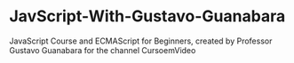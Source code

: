 # JavScript-With-Gustavo-Guanabara
JavaScript Course and ECMAScript for Beginners, created by Professor Gustavo Guanabara for the channel CursoemVideo
